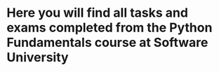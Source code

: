 # Here you will find all tasks and exams completed from the Python Fundamentals course at Software University
